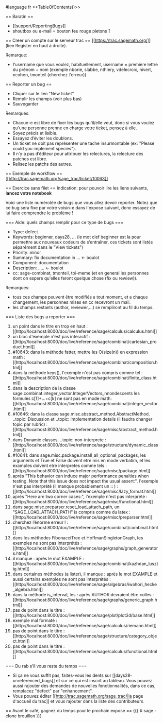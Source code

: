 #language fr
<<TableOfContents()>>

== Baratin ==
  * [[support/ReportingBugs]]
  * shoutbox ou e-mail = bouton feu rouge pietons ?


== Creer un compte sur le serveur trac ==
[[https://trac.sagemath.org/]] (lien Register en haut à droite).

Remarque:
  * l'username que vous voulez, habituellement, username = première lettre du prénom + nom (exemple nborie, slabbe, nthiery, vdelecroix, hivert, ncohen, tmonteil (cherchez l'erreur))


== Reporter un bug ==
  * Cliquer sur le lien "New ticket"
  * Remplir les champs (voir plus bas)
  * Sauvegarder


Remarques:
  * Chacun-e est libre de fixer les bugs qu'il/elle veut, donc si vous voulez qu'une personne prenne en charge votre ticket, pensez à elle.
  * Soyez précis et lisible.
  * Essayez d’éviter les doublons.
  * Un ticket ne doit pas représenter une tache insurmontable (ex: "Please could you implement species").
  * Il n'y a pas d’éditeur pour attribuer les relectures, la relecture des patches est libre.
  * Relisez les patchs des autres.



== Exemple de workflow ==
[[http://trac.sagemath.org/sage_trac/ticket/10063]]


== Exercice sans filet ==
Indication: pour pouvoir lire les liens suivants, **lancez votre notebook**

Voici une liste numérotée de bugs que vous allez devoir reporter. Notez que ce bug sera fixe par votre voisin-e dans l'expose suivant, donc essayez de lui faire comprendre le problème !


=== Aide: quels champs remplir pour ce type de bugs ===
  * Type: defect
  * Keywords: beginner, days28, ... (le mot clef beginner est la pour permettre aux nouveaux codeurs de s’entraîner, ces tickets sont listés séparément dans le "View tickets")
  * Priority: minor
  * Summary: fix documentation in ... <- boulot
  * Component: documentation 
  * Description: ..... <- boulot
  * cc: sage-combinat, tmonteil, toi-meme (et en general les personnes dont on espere qu'elles feront quelque chose (fix ou rewiew)).

Remarques:
  * tous ces champs peuvent être modifiés a tout moment, et a chaque changement, les personnes mises en cc recevront un mail.
  * les champs restants (author, reviewer,...) se rempliront au fil du temps.


=== Liste des bugs a reporter ===
  1. un point dans le titre en trop en haut : [[http://localhost:8000/doc/live/reference/sage/calculus/calculus.html]]
  1. un bloc d'exemple n'est pas interactif : [[http://localhost:8000/doc/live/reference/sage/combinat/cartesian_product.html]] 
  1. #10643: dans la méthode fatter, mettre les O(size(n)) en expression math : [[http://localhost:8000/doc/live/reference/sage/combinat/composition.html]]
  1. dans la méthode keys(), l'exemple n'est pas compris comme tel : [[http://localhost:8000/doc/live/reference/sage/combinat/finite_class.html]]
  1. dans la description de la classe sage.combinat.integer_vector.IntegerVectors_nnondescents les formules c[1]+...+c[k] ne sont pas en mode math: [[http://localhost:8000/doc/live/reference/sage/combinat/integer_vector.html]]
  1. #10646: dans la classe sage.misc.abstract_method.AbstractMethod, ..topic: Discussion et ..topic: Implementation details (il faudra changer topic par rubric) : [[http://localhost:8000/doc/live/reference/sage/misc/abstract_method.html]]
  1. dans Dynamic classes, ..topic: non-interprete : [[http://localhost:8000/doc/live/reference/sage/structure/dynamic_class.html]] 
  1. #10641: dans sage.misc.package.install_all_optional_packages, les arguments et True et False doivent etre mis en mode verbatim, et les examples doivent etre interpretes comme tels : [[http://localhost:8000/doc/live/reference/sage/misc/package.html]]
  1. après "This behavior can induce major performance penalties when testing. Note that this issue does not impact the usual assert:", l'exemple n'est pas interprété (il manque probablement un :: ) : [[http://localhost:8000/doc/live/reference/sage/misc/lazy_format.html]]
  1. après "Here are two corner cases:", l'exemple n'est pas interprété : [[http://localhost:8000/doc/live/reference/sage/misc/functional.html]] 
  1. dans sage.misc.preparser.reset_load_attach_path, un "SAGE_LOAD_ATTACH_PATH" is compris comme du latex : [[http://localhost:8000/doc/live/reference/sage/misc/preparser.html]]
  1. cherchez l’énorme erreur ! : [[http://localhost:8000/doc/live/reference/sage/combinat/combinat.html]] 
  1. dans les méthodes FibonacciTree et HoffmanSingletonGraph, les exemples ne sont pas interprétés : [[http://localhost:8000/doc/live/reference/sage/graphs/graph_generators.html]]
  1. il manque : après le mot EXAMPLE : [[http://localhost:8000/doc/live/reference/sage/combinat/kazhdan_lusztig.html]] 
  1. dans certaines méthodes (a lister), il manque : après le mot EXAMPLE et aussi certains exemples ne sont pas interprétés : [[http://localhost:8000/doc/live/reference/sage/algebras/iwahori_hecke_algebra.html]] 
  1. dans la méthode is_interval, les : après AUTHOR devraient être colles : [[http://localhost:8000/doc/live/reference/sage/graphs/generic_graph.html]] 
  1. pas de point dans le titre : [[http://localhost:8000/doc/live/reference/sage/plot/plot3d/base.html]]
  1. exemple mal formaté : [[http://localhost:8000/doc/live/reference/sage/calculus/riemann.html]] 
  1. pas de point dans le titre : [[http://localhost:8000/doc/live/reference/sage/structure/category_object.html]] 
  1. pas de point dans le titre : [[http://localhost:8000/doc/live/reference/sage/calculus/functional.html]]


=== Du rab s'il vous reste du temps ===
  * Si ça ne vous suffit pas, faites-vous les dents sur [[days28-unreferenced_bugs]] et sur ce qui est inscrit au tableau. Vous pouvez aussi rajouter des demandes de nouvelles fonctionnalités, dans ce cas, remplacez "defect" par "enhancement".
  * Vous pouvez éditer [[http://trac.sagemath.org/sage_trac/|la page d'accueil du trac]] et vous rajouter dans la liste des contributeurs.



== Avant le café, gagnez du temps pour le prochain expose ==
{{{
# sage -clone brouillon
}}}
